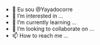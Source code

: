 - 👋 Eu sou @Yayadocorre
- 👀 I’m interested in ...
- 🌱 I’m currently learning ...
- 💞️ I’m looking to collaborate on ...
- 📫 How to reach me ...

<!---
Yayadocorre/Yayadocorre is a ✨ special ✨ repository because its `README.md` (this file) appears on your GitHub profile.
You can click the Preview link to take a look at your changes.
--->
